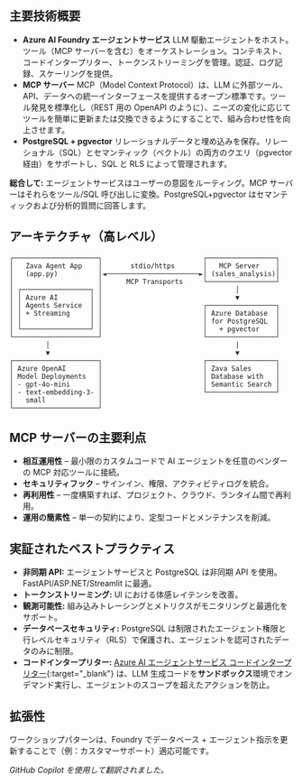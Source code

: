 ## 主要技術概要

- **Azure AI Foundry エージェントサービス**
  LLM 駆動エージェントをホスト。ツール（MCP サーバーを含む）をオーケストレーション。コンテキスト、コードインタープリター、トークンストリーミングを管理。認証、ログ記録、スケーリングを提供。
- **MCP サーバー**
  MCP（Model Context Protocol）は、LLM に外部ツール、API、データへの統一インターフェースを提供するオープン標準です。ツール発見を標準化し（REST 用の OpenAPI のように）、ニーズの変化に応じてツールを簡単に更新または交換できるようにすることで、組み合わせ性を向上させます。
- **PostgreSQL + pgvector**
  リレーショナルデータと埋め込みを保存。リレーショナル（SQL）とセマンティック（ベクトル）の両方のクエリ（pgvector 経由）をサポートし、SQL と RLS によって管理されます。

**総合して:** エージェントサービスはユーザーの意図をルーティング。MCP サーバーはそれらをツール/SQL 呼び出しに変換。PostgreSQL+pgvector はセマンティックおよび分析的質問に回答します。

## アーキテクチャ（高レベル）

```plaintext
┌─────────────────────┐                         ┌─────────────────┐
│   Zava Agent App    │       stdio/https       │   MCP Server    │
│   (app.py)          │◄───────────────────────►│ (sales_analysis)│
│                     │      MCP Transports     └─────────────────┘
│ ┌─────────────────┐ │                                 │
│ │ Azure AI        │ │                                 ▼
│ │ Agents Service  │ │                         ┌─────────────────┐
│ │ + Streaming     │ │                         │ Azure Database  │
│ │                 │ │                         │ for PostgreSQL  │
│ └─────────────────┘ │                         │   + pgvector    │
└─────────────────────┘                         └─────────────────┘
         │                                              |
         ▼                                              ▼
┌─────────────────────┐                         ┌─────────────────┐
│ Azure OpenAI        │                         │ Zava Sales      │
│ Model Deployments   │                         │ Database with   │
│ - gpt-4o-mini       │                         │ Semantic Search │
│ - text-embedding-3- │                         └─────────────────┘
│   small             │
└─────────────────────┘
```

## MCP サーバーの主要利点

- **相互運用性** – 最小限のカスタムコードで AI エージェントを任意のベンダーの MCP 対応ツールに接続。
- **セキュリティフック** – サインイン、権限、アクティビティログを統合。
- **再利用性** – 一度構築すれば、プロジェクト、クラウド、ランタイム間で再利用。
- **運用の簡素性** – 単一の契約により、定型コードとメンテナンスを削減。

## 実証されたベストプラクティス

- **非同期 API:** エージェントサービスと PostgreSQL は非同期 API を使用。FastAPI/ASP.NET/Streamlit に最適。
- **トークンストリーミング:** UI における体感レイテンシを改善。
- **観測可能性:** 組み込みトレーシングとメトリクスがモニタリングと最適化をサポート。
- **データベースセキュリティ:** PostgreSQL は制限されたエージェント権限と行レベルセキュリティ（RLS）で保護され、エージェントを認可されたデータのみに制限。
- **コードインタープリター:** [Azure AI エージェントサービス コードインタープリター](https://learn.microsoft.com/azure/ai-services/agents/how-to/tools/code-interpreter?view=azure-python-preview&tabs=python&pivots=overview){:target="_blank"} は、LLM 生成コードを**サンドボックス**環境でオンデマンド実行し、エージェントのスコープを超えたアクションを防止。

## 拡張性

ワークショップパターンは、Foundry でデータベース + エージェント指示を更新することで（例：カスタマーサポート）適応可能です。

*GitHub Copilot を使用して翻訳されました。*
